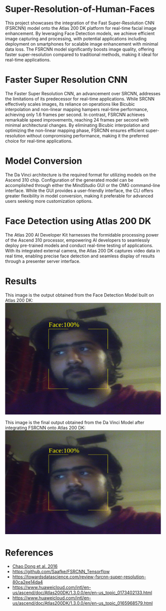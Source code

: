 # Super-Resolution-of-Human-Faces
This project showcases the integration of the Fast Super-Resolution CNN (FSRCNN) model onto the Atlas 200 DK platform for real-time facial image enhancement. By leveraging Face Detection models, we achieve efficient image capturing and processing, with potential applications including deployment on smartphones for scalable image enhancement with minimal data loss. The FSRCNN model significantly boosts image quality, offering faster super-resolution compared to traditional methods, making it ideal for real-time applications.

# Faster Super Resolution CNN
The Faster Super Resolution CNN, an advancement over SRCNN, addresses the limitations of its predecessor for real-time applications. While SRCNN effectively scales images, its reliance on operations like Bicubic interpolation and non-linear mapping hampers real-time performance, achieving only 1.6 frames per second. In contrast, FSRCNN achieves remarkable speed improvements, reaching 24 frames per second with minimal architectural changes. By eliminating Bicubic interpolation and optimizing the non-linear mapping phase, FSRCNN ensures efficient super-resolution without compromising performance, making it the preferred choice for real-time applications.

# Model Conversion
The Da Vinci architecture is the required format for utilizing models on the Ascend 310 chip. Configuration of the generated model can be accomplished through either the MindStudio GUI or the OMG command-line interface. While the GUI provides a user-friendly interface, the CLI offers greater flexibility in model conversion, making it preferable for advanced users seeking more customization options.

# Face Detection using Atlas 200 DK
The Atlas 200 AI Developer Kit harnesses the formidable processing power of the Ascend 310 processor, empowering AI developers to seamlessly deploy pre-trained models and conduct real-time testing of applications. With its integrated external camera, the Atlas 200 DK captures video data in real time, enabling precise face detection and seamless display of results through a presenter server interface.
# Results
This image is the output obtained from the Face Detection Model built on Atlas 200 DK: 
 ![](Atlas200DK/FSRCNN-DK/out/final.png) 
 
 This image is the final output obtained from the Da Vinci Model after integrating FSRCNN onto Atlas 200 DK:
 ![](Atlas200DK/FSRCNN-DK/out/20200425215019/0/SaveFilePostProcess_1/davinci_final_output_0_NHWC_output_0.jpeg) 
# References
* [Chao Dong et al. 2016](https://arxiv.org/abs/1608.00367)
* https://github.com/Saafke/FSRCNN_Tensorflow
* https://towardsdatascience.com/review-fsrcnn-super-resolution-80ca2ee14da4
* https://www.huaweicloud.com/intl/en-us/ascend/doc/Atlas200DK/1.3.0.0/en/en-us_topic_0173402133.html
* https://www.huaweicloud.com/intl/en-us/ascend/doc/Atlas200DK/1.3.0.0/en/en-us_topic_0165968579.html

